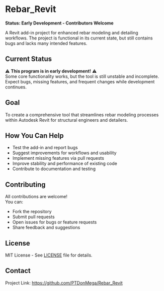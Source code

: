 # Rebar_Revit

**Status: Early Development - Contributors Welcome**

A Revit add-in project for enhanced rebar modeling and detailing workflows. The project is functional in its current state, but still contains bugs and lacks many intended features.

## Current Status

⚠️ **This program is in early development!** ⚠️  
Some core functionality works, but the tool is still unstable and incomplete. Expect bugs, missing features, and frequent changes while development continues.

## Goal

To create a comprehensive tool that streamlines rebar modeling processes within Autodesk Revit for structural engineers and detailers.

## How You Can Help

- Test the add-in and report bugs  
- Suggest improvements for workflows and usability  
- Implement missing features via pull requests  
- Improve stability and performance of existing code  
- Contribute to documentation and testing  

## Contributing

All contributions are welcome!  
You can:  
- Fork the repository  
- Submit pull requests  
- Open issues for bugs or feature requests  
- Share feedback and suggestions  

## License

MIT License - See [LICENSE](LICENSE) file for details.

## Contact

Project Link: https://github.com/PTDonMega/Rebar_Revit

